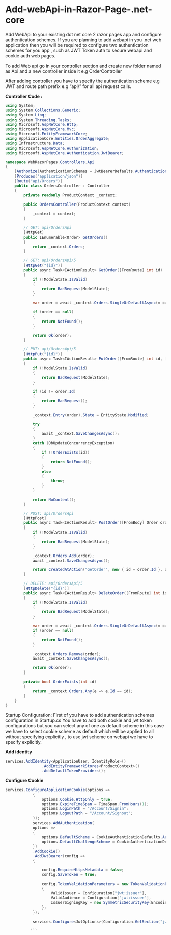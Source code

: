 # Add-webApi-in-Razor-Page-.net-core

Add WebApi to your existing dot net core 2 razor pages app and configure authentication schemes.
If you are planning to add webapi in you .net web application then you will be required to configure two authentication schemes for you app , such as JWT Token auth to secure webapi and cookie auth web pages.

To add Web api go in your controller section and create new folder named as Api and a new controller inside it e.g OrderController 

After adding controller you have to specify the authentication scheme e.g JWT and route path prefix e.g “api/” for all api request calls.


**Controller  Code :**

```C#
using System;
using System.Collections.Generic;
using System.Linq;
using System.Threading.Tasks;
using Microsoft.AspNetCore.Http;
using Microsoft.AspNetCore.Mvc;
using Microsoft.EntityFrameworkCore;
using ApplicationCore.Entities.OrderAggregate;
using Infrastructure.Data;
using Microsoft.AspNetCore.Authorization;
using Microsoft.AspNetCore.Authentication.JwtBearer;

namespace WebRazorPages.Controllers.Api
{
    [Authorize(AuthenticationSchemes = JwtBearerDefaults.AuthenticationScheme)]
    [Produces("application/json")]
    [Route("api/Orders")]
    public class OrdersController : Controller
    {
        private readonly ProductContext _context;

        public OrdersController(ProductContext context)
        {
            _context = context;
        }

        // GET: api/OrdersApi
        [HttpGet]
        public IEnumerable<Order> GetOrders()
        {
            return _context.Orders;
        }

        // GET: api/OrdersApi/5
        [HttpGet("{id}")]
        public async Task<IActionResult> GetOrder([FromRoute] int id)
        {
            if (!ModelState.IsValid)
            {
                return BadRequest(ModelState);
            }

            var order = await _context.Orders.SingleOrDefaultAsync(m => m.Id == id);

            if (order == null)
            {
                return NotFound();
            }

            return Ok(order);
        }

        // PUT: api/OrdersApi/5
        [HttpPut("{id}")]
        public async Task<IActionResult> PutOrder([FromRoute] int id, [FromBody] Order order)
        {
            if (!ModelState.IsValid)
            {
                return BadRequest(ModelState);
            }

            if (id != order.Id)
            {
                return BadRequest();
            }

            _context.Entry(order).State = EntityState.Modified;

            try
            {
                await _context.SaveChangesAsync();
            }
            catch (DbUpdateConcurrencyException)
            {
                if (!OrderExists(id))
                {
                    return NotFound();
                }
                else
                {
                    throw;
                }
            }

            return NoContent();
        }

        // POST: api/OrdersApi
        [HttpPost]
        public async Task<IActionResult> PostOrder([FromBody] Order order)
        {
            if (!ModelState.IsValid)
            {
                return BadRequest(ModelState);
            }

            _context.Orders.Add(order);
            await _context.SaveChangesAsync();

            return CreatedAtAction("GetOrder", new { id = order.Id }, order);
        }

        // DELETE: api/OrdersApi/5
        [HttpDelete("{id}")]
        public async Task<IActionResult> DeleteOrder([FromRoute] int id)
        {
            if (!ModelState.IsValid)
            {
                return BadRequest(ModelState);
            }

            var order = await _context.Orders.SingleOrDefaultAsync(m => m.Id == id);
            if (order == null)
            {
                return NotFound();
            }

            _context.Orders.Remove(order);
            await _context.SaveChangesAsync();

            return Ok(order);
        }

        private bool OrderExists(int id)
        {
            return _context.Orders.Any(e => e.Id == id);
        }
    }
}
```

Startup Configuration: 
First of you have to add authentication schemes configuration in Startup.cs
You have to add both cookie and jwt token configurations but you can select any of  one as default scheme in this case we have to select cookie scheme as default which will be applied to all without specifying explicitly , to use jwt scheme on webapi we have to specify explicitly.  

**Add identity**
```C#
services.AddIdentity<ApplicationUser, IdentityRole>()
                .AddEntityFrameworkStores<ProductContext>()
                .AddDefaultTokenProviders();
```
**Configure Cookie**    
```C#
services.ConfigureApplicationCookie(options =>
            {
                options.Cookie.HttpOnly = true;
                options.ExpireTimeSpan = TimeSpan.FromHours(1);
                options.LoginPath = "/Account/Signin";
                options.LogoutPath = "/Account/Signout";
            });
            services.AddAuthentication(
            options =>
            {
                options.DefaultScheme = CookieAuthenticationDefaults.AuthenticationScheme;
                options.DefaultChallengeScheme = CookieAuthenticationDefaults.AuthenticationScheme;
            })
            .AddCookie()
            .AddJwtBearer(config =>
            {

                config.RequireHttpsMetadata = false;
                config.SaveToken = true;

                config.TokenValidationParameters = new TokenValidationParameters()
                {
                    ValidIssuer = Configuration["jwt:issuer"],
                    ValidAudience = Configuration["jwt:issuer"],
                    IssuerSigningKey = new SymmetricSecurityKey(Encoding.UTF8.GetBytes(Configuration["jwt:key"]))
                };
            });
           
            services.Configure<JwtOptions>(Configuration.GetSection("jwt"));  
            
           ```
